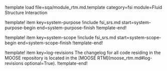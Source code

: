 !template load file=sqa/module_rtm.md.template category=fsi module=Fluid Structure Interaction

!template! item key=system-purpose
!include fsi_srs.md start=system-purpose-begin end=system-purpose-finish
!template-end!

!template! item key=system-scope
!include fsi_srs.md start=system-scope-begin end=system-scope-finish
!template-end!

!template! item key=log-revisions
The changelog for all code residing in the MOOSE repository is located in the
[MOOSE RTM](moose_rtm.md#log-revisions optional=True).
!template-end!
